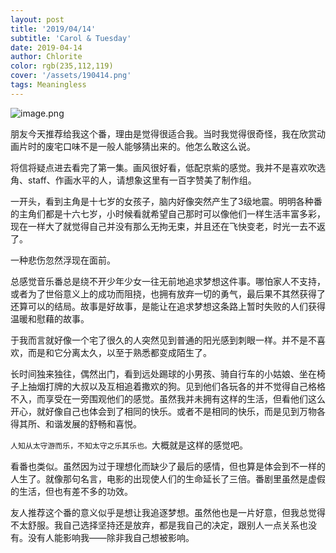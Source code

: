 ```yaml
---
layout: post
title: '2019/04/14'
subtitle: 'Carol & Tuesday'
date: 2019-04-14
author: Chlorite
color: rgb(235,112,119)
cover: '/assets/190414.png'
tags: Meaningless
---
```




![image.png](https://i.loli.net/2020/12/20/HLpDSzPBK6ioaAF.png)

朋友今天推荐给我这个番，理由是觉得很适合我。当时我觉得很奇怪，我在欣赏动画片时的废宅口味不是一般人能够猜出来的。他怎么敢这么说。

将信将疑点进去看完了第一集。画风很好看，低配京紫的感觉。我并不是喜欢吹选角、staff、作画水平的人，请想象这里有一百字赞美了制作组。

一开头，看到主角是十七岁的女孩子，脑内好像突然产生了3级地震。明明各种番的主角们都是十六七岁，小时候看就希望自己那时可以像他们一样生活丰富多彩，现在一样大了就觉得自己并没有那么无拘无束，并且还在飞快变老，时光一去不返了。

一种悲伤忽然浮现在面前。

总感觉音乐番总是绕不开少年少女一往无前地追求梦想这件事。哪怕家人不支持，或者为了世俗意义上的成功而阻挠，也拥有放弃一切的勇气，最后果不其然获得了还算可以的结局。故事是好故事，是能让在追求梦想这条路上暂时失败的人们获得温暖和慰藉的故事。

于我而言就好像一个宅了很久的人突然见到普通的阳光感到刺眼一样。并不是不喜欢，而是和它分离太久，以至于熟悉都变成陌生了。

长时间独来独往，偶然出门，看到远处踢球的小男孩、骑自行车的小姑娘、坐在椅子上抽烟打牌的大叔以及互相追着撒欢的狗。见到他们各玩各的并不觉得自己格格不入，而享受在一旁围观他们的感觉。虽然我并未拥有这样的生活，但看他们这么开心，就好像自己也体会到了相同的快乐。或者不是相同的快乐，而是见到万物各得其所、和谐发展的舒畅和喜悦。

`人知从太守游而乐，不知太守之乐其乐也。`大概就是这样的感觉吧。

看番也类似。虽然因为过于理想化而缺少了最后的感情，但也算是体会到不一样的人生了。就像那句名言，电影的出现使人们的生命延长了三倍。番剧里虽然是虚假的生活，但也有差不多的功效。

友人推荐这个番的意义似乎是想让我追逐梦想。虽然他也是一片好意，但我总觉得不太舒服。我自己选择坚持还是放弃，都是我自己的决定，跟别人一点关系也没有。没有人能影响我——除非我自己想被影响。